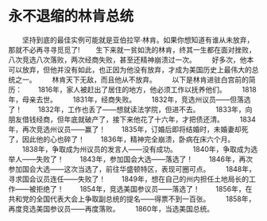 # 永不退缩的林肯总统
　　坚持到底的最佳实例可能就是亚伯拉罕·林肯。如果你想知道有谁从未放弃，那就不必再寻寻觅觅了! 
　　生下来就一贫如洗的林肯，终其一生都在面对挫败，八次竞选八次落败，两次经商失败，甚至还精神崩溃过一次。 
　　好多次，他本可以放弃，但他并没有如此，也正因为他没有放弃，才成为美国历史上最伟大的总统之一。 
　　林肯天下无敌，而且他从不放弃。 
　　以下是林肯进驻白宫前的简历： 
　　1816年，家人被赶出了居住的地方，他必须工作以抚养他们。 
　　1818年，母亲去世。 
　　1831年，经商失败。 
　　1832年，竞选州议员——但落选了！ 
　　1832年，工作也丢了——想就读法学院，但进不去。 
　　1833年，向朋友借钱经商，但年底就破产了，接下来他花了十六年，才把债还清。 
　　1834年，再次竞选州议员——赢了！ 
　　1835年，订婚后即将结婚时，未婚妻却死了，因此他的心也碎了！ 
　　1836年，精神完全崩溃，卧病在床六个月。 
　　1838年，争取成为州议员的发言人——没有成功。 
　　1840年，争取成为选举人——失败了！ 
　　1843年，参加国会大选——落选了！ 
　　1846年，再次参加国会大选——这次当选了，前往华盛顿特区，表现可圈可点。 
　　1848年，寻求国会议员连任——失败了！ 
　　1849年，想在自己的州内担任土地局长的工作——被拒绝了！ 
　　1854年，竞选美国参议员——落选了！ 
　　1856年，在共和党的全国代表大会上争取副总统的提名——得票不到一百张。 
　　1858年，再度竞选美国参议员——再度落败。 
　　1860年，当选美国总统。
 
